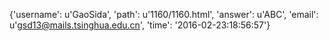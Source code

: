 {'username': u'GaoSida', 'path': u'1160/1160.html', 'answer': u'ABC', 'email': u'gsd13@mails.tsinghua.edu.cn', 'time': '2016-02-23:18:56:57'}